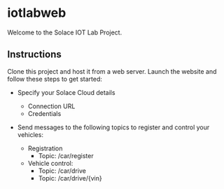 # iotlabweb
Welcome to the Solace IOT Lab Project.  

## Instructions
Clone this project and host it from a web server.  Launch the website and follow these steps to get started:

* Specify your Solace Cloud details
  * Connection URL
  * Credentials

* Send messages to the following topics to register and control your vehicles:
  * Registration
    * Topic: /car/register
  * Vehicle control:
    * Topic: /car/drive
    * Topic: /car/drive/{vin}

